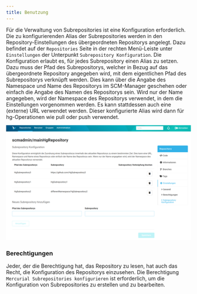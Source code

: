 ```yaml
---
title: Benutzung
---
```


Für die Verwaltung von Subrepositories ist eine Konfiguration erforderlich. Die zu konfigurierenden Alias der Subrepositories werden in den Repository-Einstellungen des übergeordneten Repositorys angelegt. 
Dazu befindet auf der `Repositories` Seite in der rechten Menü-Leiste unter `Einstellungen` der Unterpunkt `Subrepository Konfiguration`.
Die Konfiguration erlaubt es, für jedes Subrepository einen Alias zu setzen.
Dazu muss der Pfad des Subrepositorys, welcher in Bezug auf das übergeordnete Repository angegeben wird, mit dem eigentlichen Pfad des Subrepositorys verknüpft werden.
Dies kann über die Angabe des Namespace und Name des Repositorys im SCM-Manager geschehen oder einfach die Angabe des Namen des Repositorys sein.
Wird nur der Name angegeben, wird der Namespace des Repositorys verwendet, in dem die Einstellungen vorgenommen werden.
Es kann stattdessen auch eine (externe) URL verwendet werden.
Dieser konfigurierte Alias wird dann für hg-Operationen wie pull oder push verwendet.

![Subrepository Konfiguration](assets/subrepositoryConfiguration.png)

### Berechtigungen

Jeder, der die Berechtigung hat, das Repository zu lesen, hat auch das Recht, die Konfiguration des Repositorys einzusehen. 
Die Berechtigung `Mercurial Subrepositories konfigurieren` ist erforderlich, um die Konfiguration von Subrepositories zu erstellen und zu bearbeiten.
